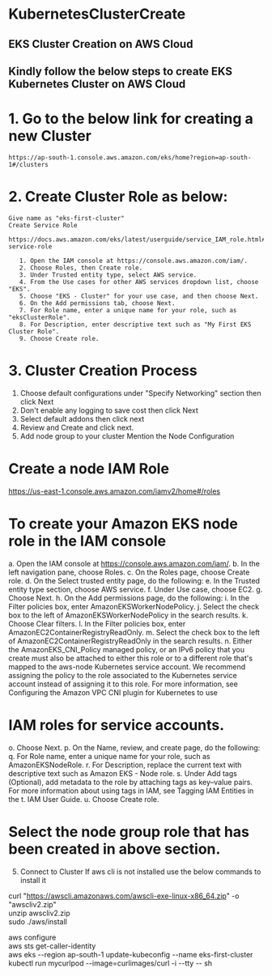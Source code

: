 # KubernetesClusterCreate

## EKS Cluster Creation on AWS Cloud
## Kindly follow the below steps to create EKS Kubernetes Cluster on AWS Cloud

# 1. Go to the below link for creating a new Cluster
```
https://ap-south-1.console.aws.amazon.com/eks/home?region=ap-south-1#/clusters
```
# 2. Create Cluster Role as below:
 ```
Give name as "eks-first-cluster"
Create Service Role
 
 https://docs.aws.amazon.com/eks/latest/userguide/service_IAM_role.html#create-service-role
 
    1. Open the IAM console at https://console.aws.amazon.com/iam/.
    2. Choose Roles, then Create role.
    3. Under Trusted entity type, select AWS service.
    4. From the Use cases for other AWS services dropdown list, choose "EKS".
    5. Choose "EKS - Cluster" for your use case, and then choose Next.
    6. On the Add permissions tab, choose Next.
    7. For Role name, enter a unique name for your role, such as "eksClusterRole".
    8. For Description, enter descriptive text such as "My First EKS Cluster Role".
    9. Choose Create role.
   ``` 
# 3. Cluster Creation Process
1. Choose default configurations under "Specify Networking" section then click Next
2. Don't enable any logging to save cost then click Next
3. Select default addons then click next
4. Review and Create and click next.
4. Add node group to your cluster
Mention the Node Configuration

# Create a node IAM Role
https://us-east-1.console.aws.amazon.com/iamv2/home#/roles

# To create your Amazon EKS node role in the IAM console

a. Open the IAM console at https://console.aws.amazon.com/iam/.
b. In the left navigation pane, choose Roles.
c. On the Roles page, choose Create role.
d. On the Select trusted entity page, do the following:
e. In the Trusted entity type section, choose AWS service.
f. Under Use case, choose EC2.
g. Choose Next.
h. On the Add permissions page, do the following:
i. In the Filter policies box, enter AmazonEKSWorkerNodePolicy.
j. Select the check box to the left of AmazonEKSWorkerNodePolicy in the search results.
k. Choose Clear filters.
l. In the Filter policies box, enter AmazonEC2ContainerRegistryReadOnly.
m. Select the check box to the left of AmazonEC2ContainerRegistryReadOnly in the search results.
n. Either the AmazonEKS_CNI_Policy managed policy, or an IPv6 policy that you create must also be attached to either this role or to a different role that's mapped to the aws-node Kubernetes service account. We recommend assigning the policy to the role associated to the Kubernetes service account instead of assigning it to this role. For more information, see Configuring the Amazon VPC CNI plugin for Kubernetes to use 

# IAM roles for service accounts.
o. Choose Next.
p. On the Name, review, and create page, do the following:
q. For Role name, enter a unique name for your role, such as AmazonEKSNodeRole.
r. For Description, replace the current text with descriptive text such as Amazon EKS - Node role.
s. Under Add tags (Optional), add metadata to the role by attaching tags as key–value pairs. For more information about using tags in IAM, see Tagging IAM Entities in the t. IAM User Guide.
u. Choose Create role.

# Select the node group role that has been created in above section.

5. Connect to Cluster
If aws cli is not installed use the below commands to install it  

curl "https://awscli.amazonaws.com/awscli-exe-linux-x86_64.zip" -o "awscliv2.zip"  
unzip awscliv2.zip  
sudo ./aws/install  

aws configure  
aws sts get-caller-identity  
aws eks --region ap-south-1 update-kubeconfig --name eks-first-cluster  
kubectl run mycurlpod --image=curlimages/curl -i --tty -- sh  

